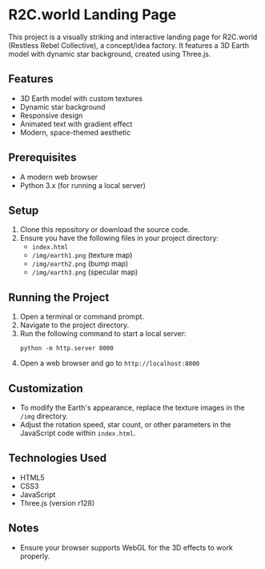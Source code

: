 # R2C.world Landing Page

This project is a visually striking and interactive landing page for R2C.world (Restless Rebel Collective), a concept/idea factory. It features a 3D Earth model with dynamic star background, created using Three.js.

## Features

- 3D Earth model with custom textures
- Dynamic star background
- Responsive design
- Animated text with gradient effect
- Modern, space-themed aesthetic

## Prerequisites

- A modern web browser
- Python 3.x (for running a local server)

## Setup

1. Clone this repository or download the source code.
2. Ensure you have the following files in your project directory:
   - `index.html`
   - `/img/earth1.png` (texture map)
   - `/img/earth2.png` (bump map)
   - `/img/earth3.png` (specular map)

## Running the Project

1. Open a terminal or command prompt.
2. Navigate to the project directory.
3. Run the following command to start a local server:
   ```
   python -m http.server 8000
   ```
4. Open a web browser and go to `http://localhost:8000`

## Customization

- To modify the Earth's appearance, replace the texture images in the `/img` directory.
- Adjust the rotation speed, star count, or other parameters in the JavaScript code within `index.html`.

## Technologies Used

- HTML5
- CSS3
- JavaScript
- Three.js (version r128)

## Notes

- Ensure your browser supports WebGL for the 3D effects to work properly.
